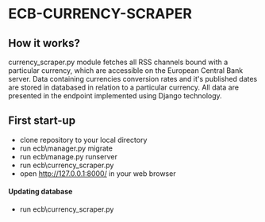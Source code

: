 # ECB-CURRENCY-SCRAPER


## How it works?
currency_scraper.py module fetches all RSS channels bound with a particular currency, which are accessible on the European Central Bank server. 
Data containing currencies conversion rates and it's published dates are stored in databased in relation 
to a particular currency. All data are presented in the endpoint implemented using Django technology.

## First start-up
* clone repository to your local directory
* run ecb\manager.py migrate
* run ecb\manage.py runserver
* run ecb\currency_scraper.py
* open http://127.0.0.1:8000/ in your web browser
 
#### Updating database 
* run ecb\currency_scraper.py
